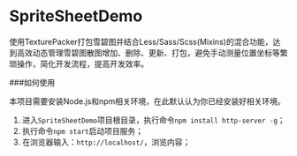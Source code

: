 SpriteSheetDemo
===
使用TexturePacker打包雪碧图并结合Less/Sass/Scss(Mixins)的混合功能，达到高效动态管理雪碧图散图增加、删除、更新、打包，避免手动测量位置坐标等繁琐操作，简化开发流程，提高开发效率。

###如何使用

本项目需要安装Node.js和npm相关环境，在此默认认为你已经安装好相关环境。
 1. 进入`SpriteSheetDemo`项目根目录，执行命令`npm install http-server -g`；
 2. 执行命令`npm start`启动项目服务；
 3. 在浏览器输入：`http://localhost/`，浏览内容；